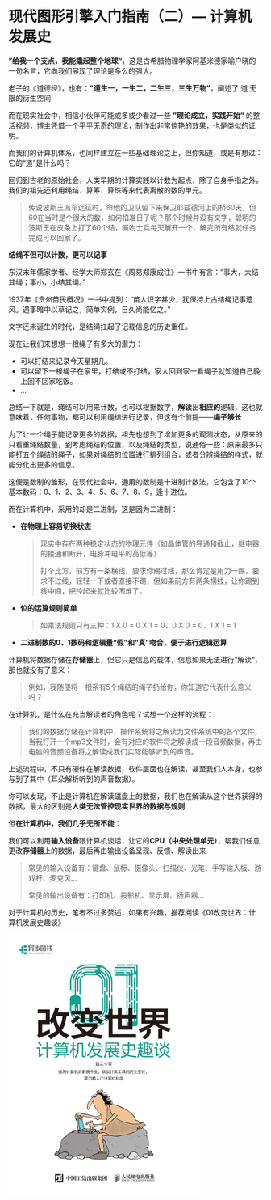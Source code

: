 # 现代图形引擎入门指南（二）— 计算机发展史

**”给我一个支点，我能撬起整个地球“**，这是古希腊物理学家阿基米德家喻户晓的一句名言，它向我们展现了理论是多么的强大。

老子的《道德经》，也有：**"道生一，一生二，二生三，三生万物"**，阐述了 道 无限的衍生空间

而在现实社会中，相信小伙伴可能或多或少看过一些 **”理论成立，实践开始“** 的整活视频，博主凭借一个平平无奇的理论，制作出非常惊艳的效果，也是类似的证明。

而我们的计算机体系，也同样建立在一些基础理论之上，但你知道，或是有想过：它的“道”是什么吗？

回归到古老的原始社会，人类早期的计算实践以计数为起点，除了自身手指之外，我们的祖先还利用绳结、算筹、算珠等来代表离散的数的单元。

> 传说波斯王派军远征时，命他的卫队留下来保卫耶兹德河上的桥60天，但60在当时是个很大的数，如何掐准日子呢？那个时候并没有文字，聪明的波斯王在皮条上打了60个结，嘱咐士兵每天解开一个，解完所有结就任务完成可以回家了。

**结绳不但可以计数，更可以记事**

东汉末年儒家学者、经学大师郑玄在《周易郑康成注》一书中有言：“事大，大结其绳；事小，小结其绳。”

1937年《贵州苗民概况》一书中提到：“苗人识字甚少，犹保持上古结绳记事遗风。遇事暗中以草记之，简单实例，日久尚能忆之。”

文字还未诞生的时代，是结绳扛起了记载信息的历史重任。

现在让我们来想想一根绳子有多大的潜力：

- 可以打结来记录今天星期几。
- 可以留下一根绳子在家里，打结或不打结，家人回到家一看绳子就知道自己晚上回不回家吃饭。
- ...

总结一下就是，绳结可以用来计数，也可以根据数字，**解读**出**相应的**逻辑，这也就意味着，任何事物，都可以利用绳结进行记录，但这有个前提——**绳子够长**

为了让一个绳子能记录更多的数据，祖先也想到了增加更多的观测状态，从原来的只看重绳结数量，到考虑绳结的位置，以及绳结的类型，说通俗一些：原来最多只能打五个绳结的绳子，如果对绳结的位置进行排列组合，或者分辨绳结的样式，就能分化出更多的信息。

这便是数制的雏形，在现代社会中，通用的数制是十进制计数法，它包含了10个基本数码：0、1、2、3、4、5、6、7、8、9，逢十进位。

而在计算机中，采用的却是二进制，这是因为二进制：

- **在物理上容易切换状态**

  > 现实中存在两种稳定状态的物理元件（如晶体管的导通和截止，继电器的接通和断开，电脉冲电平的高低等）
  >
  > 打个比方，前方有一条横线，要求你踢过线，那么肯定是用力一踢，要求不过线，轻轻一下或者直接不踢，但如果前方有两条横线，让你踢到线中间，把控起来就比较困难了。

- **位的运算规则简单**

  > 如乘法规则只有三种：1 X 0 = 0 X 1 = 0、0 X 0 = 0、1 X 1 = 1

- **二进制数的0、1数码和逻辑量“假”和“真”吻合，便于进行逻辑运算**

计算机将数据存储在**存储器**上，但它只是信息的载体，信息如果无法进行”解读“，那也就没有了意义：

> 例如，我随便将一根系有5个绳结的绳子扔给你，你知道它代表什么意义吗？

在计算机，是什么在充当解读者的角色呢？试想一个这样的流程：

> 我们的数据存储在计算机中，操作系统将之解读为文件系统中的各个文件，当我打开一个mp3文件时，会有对应的软件将之解读成一段音频数据，再由电脑的音频设备将之解读成我们实际能够听到的声音。

上述流程中，不只有硬件在解读数据，软件层面也在解读，甚至我们人本身，也参与到了其中（耳朵解析听到的声音数据）。

你可以发现，不止是计算机在解读磁盘上的数据，我们也在解读从这个世界获得的数据，最大的区别是**人类无法管控现实世界的数据与规则**

但**在计算机中，我们几乎无所不能**：

我们可以利用**输入设备**跟计算机谈话，让它的**CPU（中央处理单元）**，帮我们任意更改**存储器**上的数据，最后再由输出设备呈现、反馈、解读出来

> 常见的输入设备有：键盘、鼠标、摄像头、扫描仪、光笔、手写输入板、游戏杆、麦克风...
>
> 常见的输出设备有：打印机、投影机、显示屏、扬声器...



对于计算机的历史，笔者不过多赘述，如果有兴趣，推荐阅读《01改变世界：计算机发展史趣谈》

<img src="Resources/s34321056.jpg" alt="img" style="zoom:50%;" />

